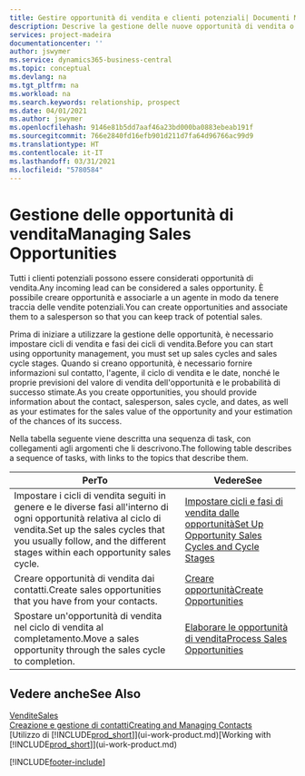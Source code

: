 ```yaml
---
title: Gestire opportunità di vendita e clienti potenziali| Documenti Microsoft
description: Descrive la gestione delle nuove opportunità di vendita o dei clienti potenziali in Business Central e l'associazione dell'opportunità con un agente per tenere traccia delle vendite potenziali.
services: project-madeira
documentationcenter: ''
author: jswymer
ms.service: dynamics365-business-central
ms.topic: conceptual
ms.devlang: na
ms.tgt_pltfrm: na
ms.workload: na
ms.search.keywords: relationship, prospect
ms.date: 04/01/2021
ms.author: jswymer
ms.openlocfilehash: 9146e81b5dd7aaf46a23bd000ba0883ebeab191f
ms.sourcegitcommit: 766e2840fd16efb901d211d7fa64d96766ac99d9
ms.translationtype: HT
ms.contentlocale: it-IT
ms.lasthandoff: 03/31/2021
ms.locfileid: "5780584"
---
```

# <a name="managing-sales-opportunities"></a><span data-ttu-id="d36b8-103">Gestione delle opportunità di vendita</span><span class="sxs-lookup"><span data-stu-id="d36b8-103">Managing Sales Opportunities</span></span>
<span data-ttu-id="d36b8-104">Tutti i clienti potenziali possono essere considerati opportunità di vendita.</span><span class="sxs-lookup"><span data-stu-id="d36b8-104">Any incoming lead can be considered a sales opportunity.</span></span> <span data-ttu-id="d36b8-105">È possibile creare opportunità e associarle a un agente in modo da tenere traccia delle vendite potenziali.</span><span class="sxs-lookup"><span data-stu-id="d36b8-105">You can create opportunities and associate them to a salesperson so that you can keep track of potential sales.</span></span>

<span data-ttu-id="d36b8-106">Prima di iniziare a utilizzare la gestione delle opportunità, è necessario impostare cicli di vendita e fasi dei cicli di vendita.</span><span class="sxs-lookup"><span data-stu-id="d36b8-106">Before you can start using opportunity management, you must set up sales cycles and sales cycle stages.</span></span> <span data-ttu-id="d36b8-107">Quando si creano opportunità, è necessario fornire informazioni sul contatto, l'agente, il ciclo di vendita e le date, nonché le proprie previsioni del valore di vendita dell'opportunità e le probabilità di successo stimate.</span><span class="sxs-lookup"><span data-stu-id="d36b8-107">As you create opportunities, you should provide information about the contact, salesperson, sales cycle, and dates, as well as your estimates for the sales value of the opportunity and your estimation of the chances of its success.</span></span>

<span data-ttu-id="d36b8-108">Nella tabella seguente viene descritta una sequenza di task, con collegamenti agli argomenti che li descrivono.</span><span class="sxs-lookup"><span data-stu-id="d36b8-108">The following table describes a sequence of tasks, with links to the topics that describe them.</span></span>

| <span data-ttu-id="d36b8-109">Per</span><span class="sxs-lookup"><span data-stu-id="d36b8-109">To</span></span> | <span data-ttu-id="d36b8-110">Vedere</span><span class="sxs-lookup"><span data-stu-id="d36b8-110">See</span></span> |
| --- | --- |
| <span data-ttu-id="d36b8-111">Impostare i cicli di vendita seguiti in genere e le diverse fasi all'interno di ogni opportunità relativa al ciclo di vendita.</span><span class="sxs-lookup"><span data-stu-id="d36b8-111">Set up the sales cycles that you usually follow, and the different stages within each opportunity sales cycle.</span></span> |[<span data-ttu-id="d36b8-112">Impostare cicli e fasi di vendita dalle opportunità</span><span class="sxs-lookup"><span data-stu-id="d36b8-112">Set Up Opportunity Sales Cycles and Cycle Stages</span></span>](marketing-how-setup-opportunity-sales-cycles-stages.md) |
| <span data-ttu-id="d36b8-113">Creare opportunità di vendita dai contatti.</span><span class="sxs-lookup"><span data-stu-id="d36b8-113">Create sales opportunities that you have from your contacts.</span></span> |[<span data-ttu-id="d36b8-114">Creare opportunità</span><span class="sxs-lookup"><span data-stu-id="d36b8-114">Create Opportunities</span></span>](marketing-how-create-opportunities.md) |
| <span data-ttu-id="d36b8-115">Spostare un'opportunità di vendita nel ciclo di vendita al completamento.</span><span class="sxs-lookup"><span data-stu-id="d36b8-115">Move a sales opportunity through the sales cycle to completion.</span></span> |[<span data-ttu-id="d36b8-116">Elaborare le opportunità di vendita</span><span class="sxs-lookup"><span data-stu-id="d36b8-116">Process Sales Opportunities</span></span>](marketing-processing-sales-opportunities.md) |

## <a name="see-also"></a><span data-ttu-id="d36b8-117">Vedere anche</span><span class="sxs-lookup"><span data-stu-id="d36b8-117">See Also</span></span>
[<span data-ttu-id="d36b8-118">Vendite</span><span class="sxs-lookup"><span data-stu-id="d36b8-118">Sales</span></span>](sales-manage-sales.md)  
[<span data-ttu-id="d36b8-119">Creazione e gestione di contatti</span><span class="sxs-lookup"><span data-stu-id="d36b8-119">Creating and Managing Contacts</span></span>](marketing-contacts.md)  
<span data-ttu-id="d36b8-120">[Utilizzo di [!INCLUDE[prod_short](includes/prod_short.md)]](ui-work-product.md)</span><span class="sxs-lookup"><span data-stu-id="d36b8-120">[Working with [!INCLUDE[prod_short](includes/prod_short.md)]](ui-work-product.md)</span></span>


[!INCLUDE[footer-include](includes/footer-banner.md)]